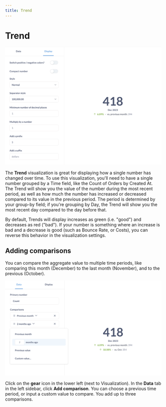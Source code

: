 ```yaml
---
title: Trend
---
```


# Trend

![Trend settings](../../images/trend-settings.png)

The **Trend** visualization is great for displaying how a single number has changed over time. To use this visualization, you'll need to have a single number grouped by a Time field, like the Count of Orders by Created At. The Trend will show you the value of the number during the most recent period, as well as how much the number has increased or decreased compared to its value in the previous period. The period is determined by your group-by field; if you're grouping by Day, the Trend will show you the most recent day compared to the day before that.

By default, Trends will display increases as green (i.e. "good") and decreases as red ("bad"). If your number is something where an increase is bad and a decrease is good (such as Bounce Rate, or Costs), you can reverse this behavior in the visualization settings.

## Adding comparisons

You can compare the aggregate value to multiple time periods, like comparing this month (December) to the last month (November), and to the previous (October).

![Add comparison to a trend chart](../../images/add-comparison.png)

Click on the **gear** icon in the lower left (next to Visualization). In the **Data** tab in the left sidebar, click **Add comparison**. You can choose a previous time period, or input a custom value to compare. You add up to three comparisons.